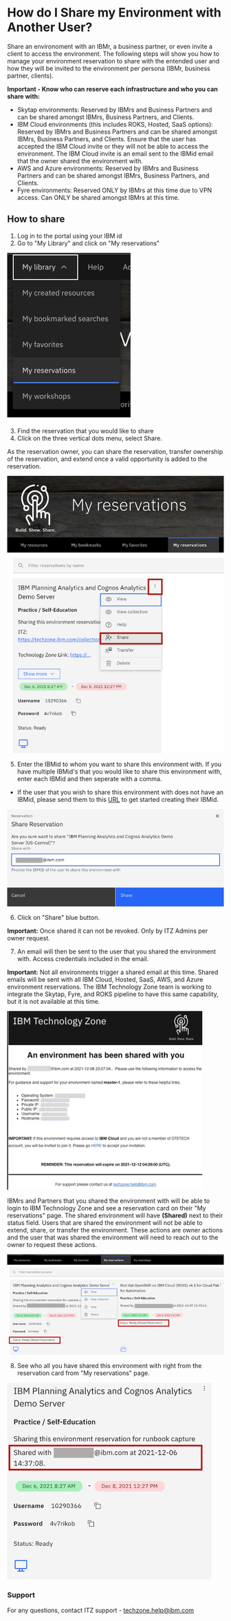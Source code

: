 # How do I Share my Environment with Another User?

Share an environoment with an IBMr, a business partner, or even invite a client to access the environment. The following steps will show you how to manage your environment reservation to share with the entended user and how they will be invited to the environment per persona (IBMr, business partner, clients).

**Important - Know who can reserve each infrastructure and who you can share with:**
 
- Skytap environments: Reserved by IBMrs and Business Partners and can be shared amongst IBMrs, Business Partners, and Clients. 
- IBM Cloud environments (this includes ROKS, Hosted, SaaS options): Reserved by IBMrs and Business Partners and can be shared amongst IBMrs, Business Partners, and Clients. Ensure that the user has accepted the IBM Cloud invite or they will not be able to access the environment. The IBM Cloud invite is an email sent to the IBMid email that the owner shared the environment with. 
- AWS and Azure environments: Reserved by IBMrs and Business Partners and can be shared amongst IBMrs, Business Partners, and Clients. 
- Fyre environments: Reserved ONLY by IBMrs at this time due to VPN access. Can ONLY be shared amongst IBMrs at this time.


## How to share

1. Log in to the portal using your IBM id
2. Go to "My Library" and click on "My reservations"

![Myreservations](Images/my%20reservations.png)

3. Find the reservation that you would like to share
4. Click on the three vertical dots menu, select Share.

As the reservation owner, you can share the reservation, transfer ownership of the reservation, and extend once a valid opportunity is added to the reservation.

![Share](Images/share%20feature.png)

5. Enter the IBMid to whom you want to share this environment with. If you have multiple IBMid's that you would like to share this environment with, enter each IBMid and then seperate with a comma.

- If the user that you wish to share this environment with does not have an IBMid, please send them to this [URL](https://www.ibm.com/account/reg/us-en/signup?formid=urx-19776&target=https%3A%2F%2Flogin.ibm.com%2Foidc%2Fendpoint%2Fdefault%2Fauthorize%3FqsId%3D1156c9eb-c357-471b-a524-9ae38869e775%26client_id%3DODllMDk4YzItMjgxOC00) to get started creating their IBMid. 

![Sharereservation](Images/email%20for%20share.png)

6. Click on "Share" blue button.

**Important:** Once shared it can not be revoked. Only by ITZ Admins per owner request.

7. An email will then be sent to the user that you shared the environment with. Access credentials included in the email. 

**Important:** Not all environments trigger a shared email at this time. Shared emails will be sent with all IBM Cloud, Hosted, SaaS, AWS, and Azure environment reservations. The IBM Technology Zone team is working to integrate the Skytap, Fyre, and ROKS pipeline to have this same capability, but it is not available at this time. 

![shared template](Images/shared%20template.png)

IBMrs and Partners that you shared the environment with will be able to login to IBM Technology Zone and see a reservation card on their "My reservations" page. The shared environment will have **(Shared)** next to their status field. Users that are shared the environment will not be able to extend, share, or transfer the environment. These actions are owner actions and the user that was shared the environment will need to reach out to the owner to request these actions. 

![sharee view](Images/sharee%20view.png)

8. See who all you have shared this environment with right from the reservation card from "My reservations" page. 

![shared with](Images/shared%20with.png)


### Support

For any questions, contact ITZ support - techzone.help@ibm.com
